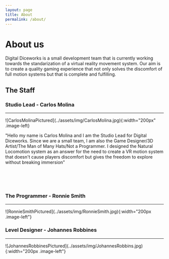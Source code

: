 ```yaml
---
layout: page
title: About
permalink: /about/
---
```


# About us

Digital Diceworks is a small development team that is currently working towards
the standarization of a virtual reality movement system.  Our aim is to create
a quality gaming experience that not only solves the discomfort of full motion
systems but that is complete and fulfilling.

## The Staff


### Studio Lead - Carlos Molina
<hr>
![CarlosMolinaPictured](../assets/img/CarlosMolina.jpg){:width="200px" .image-left}

"Hello my name is Carlos Molina and I am the Studio Lead for Digital Diceworks. Since we are a small team, I am also the Game Designer/3D Artist/The Man of Many Hats/Not a Programmer. I designed the Natural Locomotion system as an answer for the need to create a VR motion system that doesn't cause players discomfort but gives the freedom to explore without breaking immersion"

<br>
<br>
<br>

### The Programmer - Ronnie Smith
<hr>
![RonnieSmithPictured](../assets/img/RonnieSmith.jpg){:width="200px .image-left"}

<br>

### Level Designer - Johannes Robbines
<hr>
![JohannesRobbinesPictured](../assets/img/JohannesRobbins.jpg){:width="200px .image-left"}
